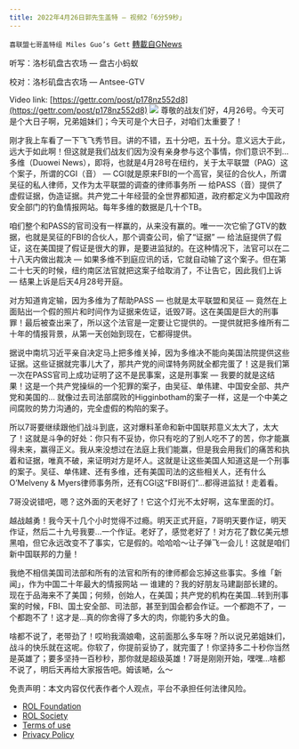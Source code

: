 ```yaml
---
title: 2022年4月26日郭先生盖特 — 视频2「6分59秒」
---
```

`喜联盟七哥盖特组 Miles Guo’s Gett` [轉載自GNews](https://gnews.org/zh-hans/2421741/)

听写：洛杉矶盘古农场 — 盘古小蚂蚁
 
校对：洛杉矶盘古农场 — Antsee-GTV
 
Video link: [https://gettr.com/post/p178nz552d8](https://gettr.com/post/p178nz552d8)
 ![](https://assets.gnews.org/wp-content/uploads/2022/04/961CB374-9D95-4D9A-A129-C7892E8BA159.jpeg) 
尊敬的战友们好，4月26号。今天可是个大日子啊，兄弟姐妹们；今天可是个大日子，对咱们太重要了！
 
刚才我上车看了一下飞飞秀节目。讲的不错，五十分吧，五十分。意义远大于此，远大于如此啊！但这就是我们战友们因为没有亲身参与这个事情，你们意识不到…多维（Duowei News），即将，也就是4月28号在纽约，关于太平联盟（PAG）这个案子，所谓的CGI（音） — CGI就是原来FBI的一个高官，吴征的合伙人，所谓吴征的私人律师，又作为太平联盟的调查的律师事务所 — 给PASS（音）提供了虚假证据，伪造证据。共产党二十年经营的全世界都知道，政府都定义为中国政府安全部门的钓鱼情报网站。每年多维的数据是几十个TB。
 
咱们整个和PASS的官司没有一样赢的，从来没有赢的。唯一一次它偷了GTV的数据，也就是吴征的FBI的合伙人，那个调查公司，偷了“证据” — 给法庭提供了假证，这在美国提了假证是很大的罪，是要进监狱的。在这种情况下，法官可以在二十八天内做出裁决 — 如果多维不到庭应讯的话，它就自动输了这个案子。但在第二十七天的时候，纽约南区法官就把这案子给取消了，不让告它，因此我们上诉 — 结果上诉是后天4月28号开庭。
 
对方知道肯定输，因为多维为了帮助PASS — 也就是太平联盟和吴征 — 竟然在上面贴出一个假的照片和时间作为证据来佐证，诋毁7哥。这在美国是巨大的刑事罪！最后被查出来了，所以这个法官是一定要让它提供的。一提供就把多维所有二十年的情报背景，从第一天创始到现在，它都得提供。
 
据说中南坑习近平亲自决定马上把多维关掉，因为多维决不能向美国法院提供这些证据。这些证据就完事儿大了，那共产党的间谍特务网就全都完蛋了！这是我们第一次在PASS官司上成功证明了这不是民事案，这是刑事案 — 我要的就是这结果！这是一个共产党操纵的一个犯罪的案子，由吴征、单伟建、中国安全部、共产党和美国的… 就像过去司法部腐败的Higginbotham的案子一样，这是一个中美之间腐败的势力沟通的，完全虚假的构陷的案子。
 
所以7哥要继续跟他们战斗到底，这对爆料革命和新中国联邦意义太大了，太大了！这就是斗争的好处：你只有不妥协，你只有吃的了别人吃不了的苦，你才能赢得未来，赢得正义。我从来没想过在法庭上我们能赢，但是我会用我们的痛苦和执着和证据，唯真不破，来证明对方是坏人。这就是让这些美国人知道这是一个刑事的案子。吴征、单伟建、还有多维，还有美国司法的这些相关人，还有什么O’Melveny & Myers律师事务所，还有CGI这“FBI哥们”…都得进监狱！走着看。
 
7哥没说错吧，嗯？这外面的天老好了！它这个灯光不太好啊，这车里面的灯。
 
越战越勇！我今天十几个小时觉得不过瘾。明天正式开庭，7哥明天要作证，明天作证，然后二十九号我要…一个作证。老好了，感觉老好了！对方花了数亿美元想黑咱，但它永远改变不了事实，它是假的。哈哈哈～让子弹飞一会儿！这就是咱们新中国联邦的力量！
 
我绝不相信美国司法部和所有的法官和所有的律师都会忘掉这些事实。多维「新闻」，作为中国二十年最大的情报网站 — 谁建的？我的好朋友马建副部长建的。现在于品海来不了美国；何频，创始人，在美国；共产党的机构在美国…转到刑事案的时候，FBI、国土安全部、司法部，甚至到国会都会作证。一个都跑不了，一个都跑不了！这才是…真的你舍得了多大的肉，你能钓多大的鱼。
 
啥都不说了，老带劲了！哎哟我滴娘嘞，这前面那么多车呀？所以说兄弟姐妹们，战斗的快乐就在这呢。你软了，你提前妥协了，就完蛋了！你坚持多二十秒你当然是英雄了；要多坚持一百秒秒，那你就是超级英雄！7哥是刚刚开始，嘿嘿…啥都不说了，明后天再给大家报告吧。姆该嗮，么～

免责声明：本文内容仅代表作者个人观点，平台不承担任何法律风险。
  
- [ROL Foundation](https://rolfoundation.org/)
- [ROL Society](https://rolsociety.org/)
- [Terms of use](https://gnews.org/terms-of-use-3/)
- [Privacy Policy](https://gnews.org/privacy-policy/)
